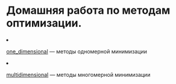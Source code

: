 <h1>Домашняя работа по методам оптимизации.</h1>
<li>
  <p>
    <a href="http://bit.ly/2fRyDaL">one_dimensional</a> — методы одномерной минимизации
  </p>
</li>
<li>
  <p>
    <a href="http://bit.ly/2gl9lCr">multidimensional</a> — методы многомерной минимизации
  </p>
</li>

